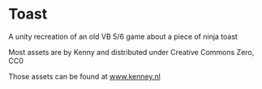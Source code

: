 # Toast

A unity recreation of an old VB 5/6 game about a piece of ninja toast


Most assets are by Kenny and distributed under Creative Commons Zero, CC0

Those assets can be found at www.kenney.nl
